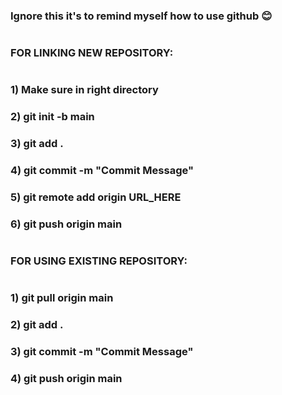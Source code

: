 ### Ignore this it's to remind myself how to use github 😊
#
### FOR LINKING NEW REPOSITORY:
#
### 1) Make sure in right directory
### 2) git init -b main
### 3) git add .
### 4) git commit -m "Commit Message"
### 5) git remote add origin URL_HERE
### 6) git push origin main
#
#
### FOR USING EXISTING REPOSITORY:
#
### 1) git pull origin main
### 2) git add .
### 3) git commit -m "Commit Message"
### 4) git push origin main

